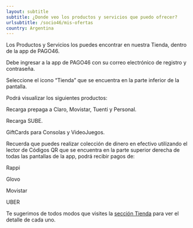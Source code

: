 ```yaml
---
layout: subtitle
subtitle: ¿Donde veo los productos y servicios que puedo ofrecer?
urlsubtitle: /socio46/mis-ofertas
country: Argentina
---
```

Los Productos y Servicios los puedes encontrar en nuestra Tienda, dentro de la app de PAGO46. 

Debe ingresar a la app de PAGO46 con su correo electrónico de registro y contraseña. 

Seleccione el icono “Tienda” que se encuentra en la parte inferior de la pantalla. 

Podrá visualizar los siguientes productos: 

Recarga prepaga a Claro, Movistar, Tuenti y Personal.

Recarga SUBE. 

GiftCards para Consolas y VideoJuegos.
 

Recuerda que puedes realizar colección de dinero en efectivo utilizando el lector de Códigos QR que se encuentra en la parte superior derecha  de todas las pantallas de la app, podrá recibir pagos de: 

Rappi

Glovo

Movistar

UBER

Te sugerimos de todos modos que visites la [sección Tienda](/tienda) para ver el detalle de cada uno.
